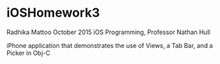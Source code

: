# iOSHomework3
Radhika Mattoo
October 2015
iOS Programming, Professor Nathan Hull

iPhone application that demonstrates the use of Views, a Tab Bar, and a Picker in Obj-C
